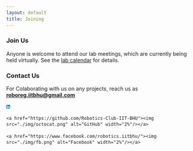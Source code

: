 ```yaml
---
layout: default
title: Joining
---
```



### Join Us
Anyone is welcome to attend our lab meetings, which are currently being held virtually. See the [lab calendar](http://roboticexplorationlab.org/calendar.html) for details.

### Contact Us
For Colaborating with us on any projects, reach us as **[roboreg.iitbhu@gmail.com](mailto:roboreg.iitbhu@gmail.com)**
<div>
	<a href="https://www.linkedin.com/company/robotics-club-iit-bhu-varanasi/?originalSubdomain=in"><img src="./img/linkedin.svg" 			alt="LinkedIn" width="2%"/></a>

	<a href="https://github.com/Robotics-Club-IIT-BHU"><img src="./img/octocat.png" alt="GitHub" width="2%"/></a>
	
	<a href="https://www.facebook.com/robotics.iitbhu/"><img src="./img/fb.png" alt="Facebook" width="2%"/></a>
</div>
